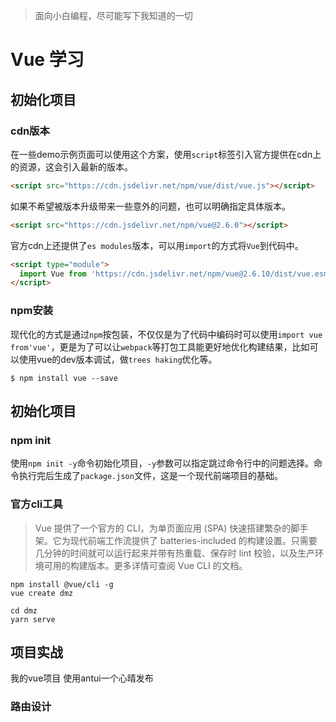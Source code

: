 > 面向小白编程，尽可能写下我知道的一切

# Vue 学习

## 初始化项目

### cdn版本
在一些demo示例页面可以使用这个方案，使用`script`标签引入官方提供在cdn上的资源，这会引入最新的版本。
```html
<script src="https://cdn.jsdelivr.net/npm/vue/dist/vue.js"></script>
```

如果不希望被版本升级带来一些意外的问题，也可以明确指定具体版本。
```html
<script src="https://cdn.jsdelivr.net/npm/vue@2.6.0"></script>
```

官方cdn上还提供了`es modules`版本，可以用`import`的方式将`Vue`到代码中。

```html
<script type="module">
  import Vue from 'https://cdn.jsdelivr.net/npm/vue@2.6.10/dist/vue.esm.browser.js'
</script>
```

### npm安装
现代化的方式是通过`npm`按包装，不仅仅是为了代码中编码时可以使用`import vue from'vue'`，更是为了可以让`webpack`等打包工具能更好地优化构建结果，比如可以使用vue的dev版本调试，做`trees haking`优化等。
```shell
$ npm install vue --save
```

## 初始化项目
### npm init
使用`npm init -y`命令初始化项目，`-y`参数可以指定跳过命令行中的问题选择。命令执行完后生成了`package.json`文件，这是一个现代前端项目的基础。

### 官方cli工具
>Vue 提供了一个官方的 CLI，为单页面应用 (SPA) 快速搭建繁杂的脚手架。它为现代前端工作流提供了 batteries-included 的构建设置。只需要几分钟的时间就可以运行起来并带有热重载、保存时 lint 校验，以及生产环境可用的构建版本。更多详情可查阅 Vue CLI 的文档。

```shell
npm install @vue/cli -g
vue create dmz

cd dmz
yarn serve
```

## 项目实战
我的vue项目 使用antui一个心晴发布


### 路由设计
